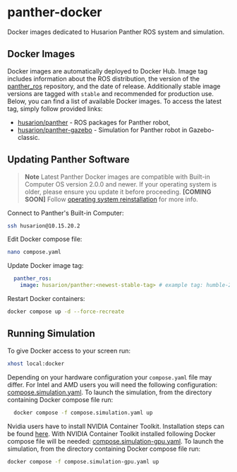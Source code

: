 # panther-docker

Docker images dedicated to Husarion Panther ROS system and simulation.

## Docker Images

Docker images are automatically deployed to Docker Hub. Image tag includes information about the ROS distribution, the version of the [panther_ros](https://github.com/husarion/panther_ros/tree/ros2-devel) repository, and the date of release. Additionally stable image versions are  tagged with `stable` and recommended for production use.
Below, you can find a list of available Docker images. To access the latest tag, simply follow provided links:

- [husarion/panther](https://hub.docker.com/r/husarion/panther) - ROS packages for Panther robot,
- [husarion/panther-gazebo](https://hub.docker.com/r/husarion/panther-gazebo) - Simulation for Panther robot in Gazebo-classic.

## Updating Panther Software

> **Note**
> Latest Panther Docker images are compatible with Built-in Computer OS version 2.0.0 and newer. If your operating system is older, please ensure you update it before proceeding. **[COMING SOON]** Follow [operating system reinstallation](ros2-os-instalation-link) for more info.

Connect to Panther's Built-in Computer:

```bash
ssh husarion@10.15.20.2
```

Edit Docker compose file:

```bash
nano compose.yaml
```

Update Docker image tag:

```yaml
  panther_ros:
    image: husarion/panther:<newest-stable-tag> # example tag: humble-2.0.0-20231208-stable
```

Restart Docker containers:

```bash
docker compose up -d --force-recreate
```

## Running Simulation

To give Docker access to your screen run:

```bash
xhost local:docker
```

Depending on your hardware configuration your `compose.yaml` file may differ. For Intel and AMD users you will need the following configuration: [compose.simulation.yaml](./demo/simulation/compose.simulation.yaml).
To launch the simulation, from the directory containing Docker compose file run:

```bash
  docker compose -f compose.simulation.yaml up
```

Nvidia users have to install NVIDIA Container Toolkit. Installation steps can be found [here](https://docs.nvidia.com/datacenter/cloud-native/container-toolkit/latest/install-guide.html). With NVIDIA Container Toolkit installed following Docker compose file will be needed: [compose.simulation-gpu.yaml](./demo/simulation/compose.simulation-gpu.yaml).
To launch the simulation, from the directory containing Docker compose file run:

```bash
docker compose -f compose.simulation-gpu.yaml up
```
